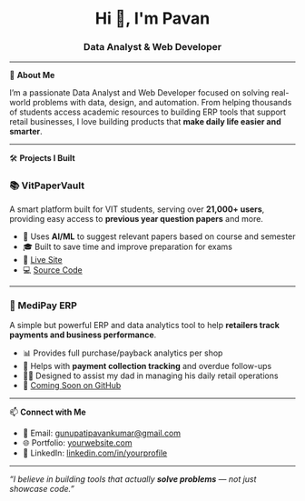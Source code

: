 <h1 align="center">Hi 👋, I'm Pavan</h1>
<h3 align="center">Data Analyst & Web Developer</h3>

---

🚀 **About Me**

I’m a passionate Data Analyst and Web Developer focused on solving real-world problems with data, design, and automation. From helping thousands of students access academic resources to building ERP tools that support retail businesses, I love building products that **make daily life easier and smarter**.

---

🛠️ **Projects I Built**

### 📚 VitPaperVault

A smart platform built for VIT students, serving over **21,000+ users**, providing easy access to **previous year question papers** and more.

- 🧠 Uses **AI/ML** to suggest relevant papers based on course and semester  
- 🎓 Built to save time and improve preparation for exams  
- 🔗 [Live Site](https://vitpapervault.in)  
- 💻 [Source Code](https://github.com/cernpavan/Vitpapervault)

---

### 💼 MediPay ERP
A simple but powerful ERP and data analytics tool to help **retailers track payments and business performance**.

- 📊 Provides full purchase/payback analytics per shop
- 💸 Helps with **payment collection tracking** and overdue follow-ups
- 👨‍👦 Designed to assist my dad in managing his daily retail operations
- 🔗 [Coming Soon on GitHub](#)

---

📫 **Connect with Me**

- 📧 Email: gunupatipavankumar@gmail.com
- 🌐 Portfolio: [yourwebsite.com](https://yourwebsite.com)  
- 💼 LinkedIn: [linkedin.com/in/yourprofile](https://linkedin.com/in/yourprofile)  

---

_“I believe in building tools that actually **solve problems** — not just showcase code.”_
